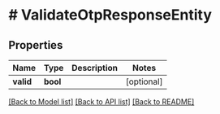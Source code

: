 # # ValidateOtpResponseEntity

## Properties

Name | Type | Description | Notes
------------ | ------------- | ------------- | -------------
**valid** | **bool** |  | [optional]

[[Back to Model list]](../../README.md#models) [[Back to API list]](../../README.md#endpoints) [[Back to README]](../../README.md)
